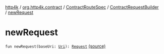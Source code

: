 [http4k](../../../index.md) / [org.http4k.contract](../../index.md) / [ContractRouteSpec](../index.md) / [ContractRequestBuilder](index.md) / [newRequest](./new-request.md)

# newRequest

`fun newRequest(baseUri: `[`Uri`](../../../org.http4k.core/-uri/index.md)`): `[`Request`](../../../org.http4k.core/-request/index.md) [(source)](https://github.com/http4k/http4k/blob/master/http4k-contract/src/main/kotlin/org/http4k/contract/routeSpec.kt#L36)